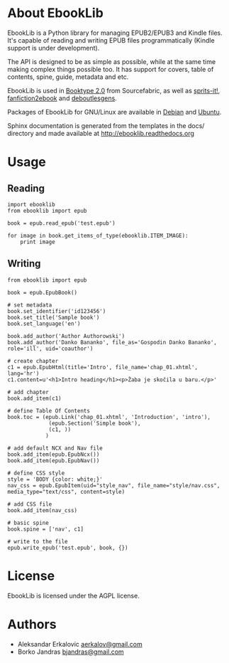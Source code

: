 About EbookLib
==============

EbookLib is a Python library for managing EPUB2/EPUB3 and Kindle files. It's capable of reading and writing EPUB files programmatically (Kindle support is under development).

The API is designed to be as simple as possible, while at the same time making complex things possible too.  It has support for covers, table of contents, spine, guide, metadata and etc.

EbookLib is used in [Booktype 2.0](https://github.com/sourcefabric/Booktype/) from Sourcefabric, as well as [sprits-it!](https://github.com/the-happy-hippo/sprits-it), [fanfiction2ebook](https://github.com/ltouroumov/fanfiction2ebook) and [deboutlesgens](https://github.com/vjousse/deboutlesgens). 

Packages of EbookLib for GNU/Linux are available in [Debian](https://packages.debian.org/sid/python-ebooklib) and [Ubuntu](http://packages.ubuntu.com/utopic/python-ebooklib). 

Sphinx documentation is generated from the templates in the docs/ directory and made available at http://ebooklib.readthedocs.org

Usage
=====

Reading
-------

    import ebooklib
    from ebooklib import epub

    book = epub.read_epub('test.epub')

    for image in book.get_items_of_type(ebooklib.ITEM_IMAGE):
        print image

Writing
-------

    from ebooklib import epub

    book = epub.EpubBook()

    # set metadata
    book.set_identifier('id123456')
    book.set_title('Sample book')
    book.set_language('en')

    book.add_author('Author Authorowski')
    book.add_author('Danko Bananko', file_as='Gospodin Danko Bananko', role='ill', uid='coauthor')

    # create chapter
    c1 = epub.EpubHtml(title='Intro', file_name='chap_01.xhtml', lang='hr')
    c1.content=u'<h1>Intro heading</h1><p>Žaba je skočila u baru.</p>'

    # add chapter
    book.add_item(c1)

    # define Table Of Contents
    book.toc = (epub.Link('chap_01.xhtml', 'Introduction', 'intro'),
                 (epub.Section('Simple book'),
                 (c1, ))
                )

    # add default NCX and Nav file
    book.add_item(epub.EpubNcx())
    book.add_item(epub.EpubNav())

    # define CSS style
    style = 'BODY {color: white;}'
    nav_css = epub.EpubItem(uid="style_nav", file_name="style/nav.css", media_type="text/css", content=style)

    # add CSS file
    book.add_item(nav_css)

    # basic spine
    book.spine = ['nav', c1]

    # write to the file
    epub.write_epub('test.epub', book, {})



License
=======

EbookLib is licensed under the AGPL license.


Authors
=======
* Aleksandar Erkalovic <aerkalov@gmail.com>
* Borko Jandras <bjandras@gmail.com>




